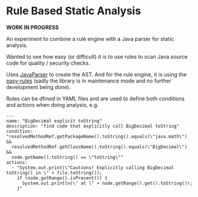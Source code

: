 # Rule Based Static Analysis

**WORK IN PROGRESS**

An experiment to combine a rule engine with a Java parser for static analysis.

Wanted to see how easy (or difficult) it is to use rules to scan Java source code for quality / security checks.

Uses [JavaParser](https://github.com/javaparser/javaparser) to create the AST. And for the rule engine, it is using the [easy-rules](https://github.com/j-easy/easy-rules) (sadly the library is in maintenance mode and no further development being done).

Rules can be dfined in YAML files and are used to define both conditions and actions when doing analysis, e.g.
```
---
name: "BigDecimal explicit toString"
description: "find code that explicitly call BigDecimal toString"
condition: "resolvedMethodRef.getPackageName().toString().equals(\"java.math\") &&
  resolvedMethodRef.getClassName().toString().equals(\"BigDecimal\") &&
  node.getName().toString() == \"toString\""
actions:
  - "System.out.print(\"Cautions! Explicitly calling BigDecimal toString() in \" + file.toString());
    if (node.getRange().isPresent()) {
      System.out.println(\" at \" + node.getRange().get().toString());
    }"
```

